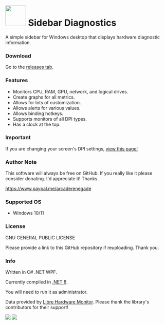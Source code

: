<h1><img src="https://cdn.rawgit.com/ArcadeRenegade/SidebarDiagnostics/master/sidebar.ico" width="64" height="64" /> Sidebar Diagnostics</h1>

A simple sidebar for Windows desktop that displays hardware diagnostic information.

### Download

Go to the <a href="https://github.com/thewriteway/SidebarDiagnostics/releases">releases tab</a>.

### Features
* Monitors CPU, RAM, GPU, network, and logical drives.
* Create graphs for all metrics.
* Allows for lots of customization.
* Allows alerts for various values.
* Allows binding hotkeys.
* Supports monitors of all DPI types.
* Has a clock at the top.

### Important

If you are changing your screen's DPI settings, <a href="https://github.com/ArcadeRenegade/SidebarDiagnostics/wiki/DPI-Settings">view this page!</a>

### Author Note

This software will always be free on GitHub. If you really like it please consider donating. I'd appreciate it!
Thanks.

https://www.paypal.me/arcaderenegade

### Supported OS

* Windows 10/11

### License

GNU GENERAL PUBLIC LICENSE

Please provide a link to this GitHub repository if reuploading. Thank you.

### Info

Written in C# .NET WPF.

Currently compiled in <a href="[https://dotnet.microsoft.com/en-us/download/dotnet/thank-you/runtime-desktop-8.0.19-windows-x64-installer]">.NET 8</a>.

You will need to run it as administrator.

Data provided by <a href="https://github.com/LibreHardwareMonitor/LibreHardwareMonitor">Libre Hardware Monitor</a>. Please thank the library's contributors for their support!

<img src="http://i.imgur.com/70LkdwO.png" />

<img src="http://i.imgur.com/mkrO6W6.png" />
